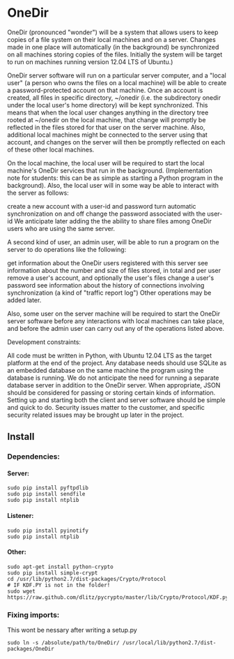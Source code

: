 OneDir
======
OneDir (pronounced "wonder") will be a system that allows users to keep copies of a file system on their local machines and on a server. Changes made in one place will automatically (in the background) be synchronized on all machines storing copies of the files. Initially the system will be target to run on machines running version 12.04 LTS of Ubuntu.)

OneDir server software will run on a particular server computer, and a "local user" (a person who owns the files on a local machine) will be able to create a password-protected account on that machine. Once an account is created, all files in specific directory, ~/onedir (i.e. the subdirectory onedir under the local user's home directory) will be kept synchronized. This means that when the local user changes anything in the directory tree rooted at ~/onedir on the local machine, that change will promptly be reflected in the files stored for that user on the server machine. Also, additional local machines might be connected to the server using that account, and changes on the server will then be promptly reflected on each of these other local machines.

On the local machine, the local user will be required to start the local machine's OneDir services that run in the background. (Implementation note for students: this can be as simple as starting a Python program in the background). Also, the local user will in some way be able to interact with the server as follows:

create a new account with a user-id and password
turn automatic synchronization on and off
change the password associated with the user-id
We anticipate later adding the the ability to share files among OneDir users who are using the same server.

A second kind of user, an admin user, will be able to run a program on the server to do operations like the following:

get information about the OneDir users registered with this server
see information about the number and size of files stored, in total and per user
remove a user's account, and optionally the user's files
change a user's password
see information about the history of connections involving synchronization (a kind of "traffic report log")
Other operations may be added later.

Also, some user on the server machine will be required to start the OneDir server software before any interactions with local machines can take place, and before the admin user can carry out any of the operations listed above.

Development constraints:

All code must be written in Python, with Ubuntu 12.04 LTS as the target platform at the end of the project.
Any database needs should use SQLite as an embedded database on the same machine the program using the database is running. We do not anticipate the need for running a separate database server in addition to the OneDir server.
When appropriate, JSON should be considered for passing or storing certain kinds of information.
Setting up and starting both the client and server software should be simple and quick to do.
Security issues matter to the customer, and specific security related issues may be brought up later in the project.

## Install
### Dependencies:
#### Server:
```
sudo pip install pyftpdlib
sudo pip install sendfile
sudo pip install ntplib
```
#### Listener:
```
sudo pip install pyinotify
sudo pip install ntplib
```
#### Other:
```
sudo apt-get install python-crypto
sudo pip install simple-crypt
cd /usr/lib/python2.7/dist-packages/Crypto/Protocol
# IF KDF.PY is not in the folder! 
sudo wget https://raw.github.com/dlitz/pycrypto/master/lib/Crypto/Protocol/KDF.py
```
### Fixing imports:
This wont be nessary after writing a setup.py
```
sudo ln -s /absolute/path/to/OneDir/ /usr/local/lib/python2.7/dist-packages/OneDir
```

